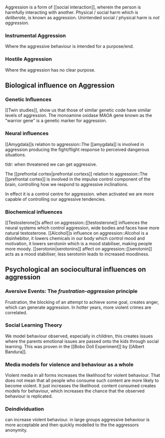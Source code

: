Aggression is a form of [[social interaction]], wherein the person is harmfully interacting with another. Physical / social harm which is *deliberate*, is known as aggression. Unintended social / physical harm is *not aggression.*
### Instrumental Aggression
Where the aggressive behaviour is intended for a purpose/end.
### Hostile Aggression
Where the aggression has no clear purpose.

## Biological influence on Aggression
### Genetic Influences
[[Twin studies]], show us that those of similar genetic code have similar levels of aggression. The monoamine oxidase MAOA gene known as the "warrior gene" is a genetic marker for aggression.
### Neural influences
[[Amygdala]]s relation to aggression::The [[amygdala]] is involved in aggression producing the fight/flight response to perceived dangerous situations. 

tldr: when threatened we can get aggressive. 

The [[prefrontal cortex|prefrontal cortexs]] relation to aggression::The [[prefrontal cortex]] is involved in the impulse control component of the brain, controlling how we respond to aggressive inclinations.

In effect it is a control centre for aggression. when activated we are more capable of controlling our aggressive tendencies.
### Biochemical influences
[[Testosterone]]s affect on aggression::[[testosterone]] influences the neural systems which control aggression, wide bodies and faces have more natural testosterone. 
[[Alcohol]]s influence on aggression::Alcohol is a disinhebitor, it lowers chemicals in our body which control mood and motivation, it lowers serotonin which is a mood stabiliser, making people more moody. 
[[serotonin|serotonins]] affect on aggression::[[serotonin]] acts as a mood stabiliser, less serotonin leads to increased moodiness.
## Psychological an sociocultural influences on aggression
### Aversive Events: The *frustration-aggression* principle
Frustration, the blocking of an attempt to achieve some goal, creates anger, which can generate aggression. In hotter years, more violent crimes are correlated. 
### Social Learning Theory
We model behaviour observed, especially in children, this creates issues where the parents emotional issues are passed onto the kids through social learning. This was proven in the [[Bobo Doll Experiment]] by [[Albert Bandura]].
### Media models for violence and behaviour as a whole
Violent media in all forms increases the likelihood for violent behaviour. That does not mean that all people who consume such content are more likely to become violent. It just increases the likelihood. content consumed creates models for behaviour, which increases the chance that the observed behaviour is replicated. 

### Deindividuation
can increase violent behaviour. in large groups aggressive behaviour is more acceptable and then quickly modelled to the the aggressors anonymity.